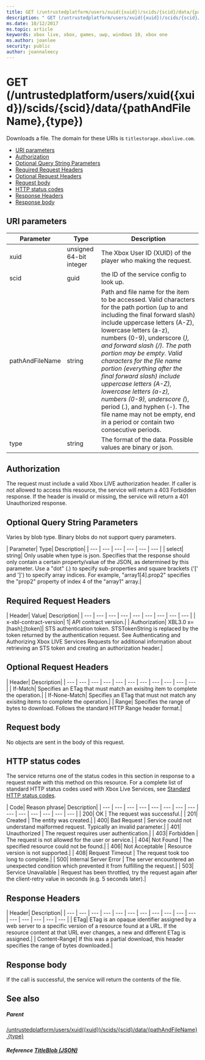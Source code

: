 ```yaml
---
title: GET (/untrustedplatform/users/xuid({xuid})/scids/{scid}/data/{pathAndFileName},{type})
description: " GET (/untrustedplatform/users/xuid({xuid})/scids/{scid}/data/{pathAndFileName},{type})"
ms.date: 10/12/2017
ms.topic: article
keywords: xbox live, xbox, games, uwp, windows 10, xbox one
ms.author: joanlee
security: public
author: joannaleecy
---
```


# GET (/untrustedplatform/users/xuid({xuid})/scids/{scid}/data/{pathAndFileName},{type})
Downloads a file. 
The domain for these URIs is `titlestorage.xboxlive.com`.
 
  * [URI parameters](#ID4EX)
  * [Authorization](#ID4ECB)
  * [Optional Query String Parameters](#ID4EPB)
  * [Required Request Headers](#ID4EQC)
  * [Optional Request Headers](#ID4EZD)
  * [Request body](#ID4EDF)
  * [HTTP status codes](#ID4EQF)
  * [Response Headers](#ID4EDDAC)
  * [Response body](#ID4EGEAC)
 
<a id="ID4EX"></a>

 
## URI parameters
 
| Parameter| Type| Description| 
| --- | --- | --- | 
| xuid| unsigned 64-bit integer| The Xbox User ID (XUID) of the player who making the request.| 
| scid| guid| the ID of the service config to look up.| 
| pathAndFileName| string| Path and file name for the item to be accessed. Valid characters for the path portion (up to and including the final forward slash) include uppercase letters (A-Z), lowercase letters (a-z), numbers (0-9), underscore (_), and forward slash (/). The path portion may be empty. Valid characters for the file name portion (everything after the final forward slash) include uppercase letters (A-Z), lowercase letters (a-z), numbers (0-9), underscore (_), period (.), and hyphen (-). The file name may not be empty, end in a period or contain two consecutive periods.| 
| type| string| The format of the data. Possible values are binary or json.| 
  
<a id="ID4ECB"></a>

 
## Authorization 
 
The request must include a valid Xbox LIVE authorization header. If caller is not allowed to access this resource, the service will return a 403 Forbidden response. If the header is invalid or missing, the service will return a 401 Unauthorized response. 
  
<a id="ID4EPB"></a>

 
## Optional Query String Parameters 
 
Varies by blob type. Binary blobs do not support query parameters.
 
| Parameter| Type| Description| 
| --- | --- | --- | --- | --- | --- | 
| select| string| Only usable when type is json. Specifies that the response should only contain a certain property/value of the JSON, as determined by this parameter. Use a "dot" (.) to specify sub-properties and square brackets ('[' and ']') to specify array indices. For example, "array1[4].prop2" specifies the "prop2" property of index 4 of the "array1" array.| 
  
<a id="ID4EQC"></a>

 
## Required Request Headers
 
| Header| Value| Description| 
| --- | --- | --- | --- | --- | --- | --- | --- | --- | 
| x-xbl-contract-version| 1| API contract version.| 
| Authorization| XBL3.0 x=[hash];[token]| STS authentication token. STSTokenString is replaced by the token returned by the authentication request. See Authenticating and Authorizing Xbox LIVE Services Requests for additional information about retrieving an STS token and creating an authorization header.| 
  
<a id="ID4EZD"></a>

 
## Optional Request Headers
 
| Header| Description| 
| --- | --- | --- | --- | --- | --- | --- | --- | --- | --- | --- | 
| If-Match| Specifies an ETag that must match an exisitng item to complete the operation.| 
| If-None-Match| Specifies an ETag that must not match any exisitng items to complete the operation.| 
| Range| Specifies the range of bytes to download. Follows the standard HTTP Range header format.| 
  
<a id="ID4EDF"></a>

 
## Request body 
 
No objects are sent in the body of this request.
  
<a id="ID4EQF"></a>

 
## HTTP status codes 
 
The service returns one of the status codes in this section in response to a request made with this method on this resource. For a complete list of standard HTTP status codes used with Xbox Live Services, see [Standard HTTP status codes](../../additional/httpstatuscodes.md).
 
| Code| Reason phrase| Description| 
| --- | --- | --- | --- | --- | --- | --- | --- | --- | --- | --- | --- | --- | --- | 
| 200| OK | The request was successful.| 
| 201| Created | The entity was created.| 
| 400| Bad Request | Service could not understand malformed request. Typically an invalid parameter.| 
| 401| Unauthorized | The request requires user authentication.| 
| 403| Forbidden | The request is not allowed for the user or service.| 
| 404| Not Found | The specified resource could not be found.| 
| 406| Not Acceptable | Resource version is not supported.| 
| 408| Request Timeout | The request took too long to complete.| 
| 500| Internal Server Error | The server encountered an unexpected condition which prevented it from fulfilling the request.| 
| 503| Service Unavailable | Request has been throttled, try the request again after the client-retry value in seconds (e.g. 5 seconds later).| 
  
<a id="ID4EDDAC"></a>

 
## Response Headers
 
| Header| Description| 
| --- | --- | --- | --- | --- | --- | --- | --- | --- | --- | --- | --- | --- | --- | --- | --- | 
| ETag| ETag is an opaque identifier assigned by a web server to a specific version of a resource found at a URL. If the resource content at that URL ever changes, a new and different ETag is assigned.| 
| Content-Range| If this was a partial download, this header specifies the range of bytes downloaded.| 
  
<a id="ID4EGEAC"></a>

 
## Response body
 
If the call is successful, the service will return the contents of the file.
  
<a id="ID4EREAC"></a>

 
## See also
 
<a id="ID4ETEAC"></a>

 
##### Parent  

[/untrustedplatform/users/xuid({xuid})/scids/{scid}/data/{pathAndFileName},{type}](uri-untrustedplatformusersxuidscidssciddatapathandfilenametype.md)

  
<a id="ID4E6EAC"></a>

 
##### Reference  [TitleBlob (JSON)](../../json/json-titleblob.md)

   